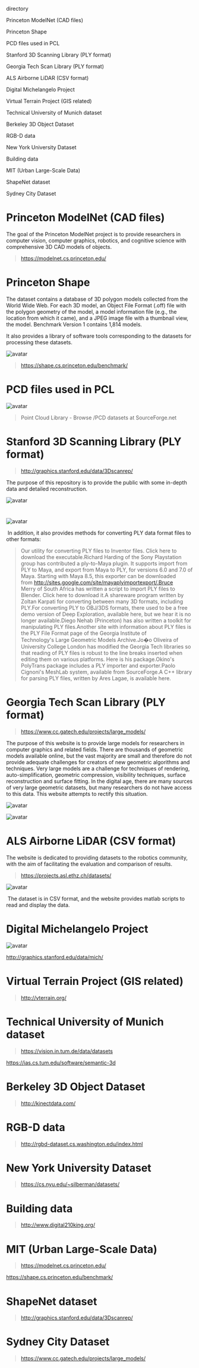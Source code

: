 directory 

 Princeton ModelNet (CAD files) 

 Princeton Shape 

 PCD files used in PCL  

 Stanford 3D Scanning Library (PLY format) 

 Georgia Tech Scan Library (PLY format) 

 ALS Airborne LiDAR (CSV format) 

 Digital Michelangelo Project 

 Virtual Terrain Project (GIS related) 

 Technical University of Munich dataset 

 Berkeley 3D Object Dataset 

 RGB-D data 

 New York University Dataset 

 Building data 

 MIT (Urban Large-Scale Data) 

 ShapeNet dataset 

 Sydney City Dataset 

#  Princeton ModelNet (CAD files) 

 The goal of the Princeton ModelNet project is to provide researchers in computer vision, computer graphics, robotics, and cognitive science with comprehensive 3D CAD models of objects. 

>  https://modelnet.cs.princeton.edu/ 

#  Princeton Shape 

 The dataset contains a database of 3D polygon models collected from the World Wide Web. For each 3D model, an Object File Format (.off) file with the polygon geometry of the model, a model information file (e.g., the location from which it came), and a JPEG image file with a thumbnail view, the model. Benchmark Version 1 contains 1,814 models. 

 It also provides a library of software tools corresponding to the datasets for processing these datasets. 

 ![avatar]( 20210808110019853.png) 

>  https://shape.cs.princeton.edu/benchmark/ 

#   PCD files used in PCL  

 ![avatar]( 20210808152847818.png) 

>  Point Cloud Library - Browse /PCD datasets at SourceForge.net 

#   Stanford 3D Scanning Library (PLY format) 

>  http://graphics.stanford.edu/data/3Dscanrep/ 

 The purpose of this repository is to provide the public with some in-depth data and detailed reconstruction.  

 ![avatar]( 20210808153001557.png) 

 #  

 ![avatar]( 20210808154300851.png) 

  In addition, it also provides methods for converting PLY data format files to other formats: 

>  Our utility for converting PLY files to Inventor files. Click here to download the executable.Richard Harding of the Sony Playstation group has contributed a ply-to-Maya plugin. It supports import from PLY to Maya, and export from Maya to PLY, for versions 6.0 and 7.0 of Maya. Starting with Maya 8.5, this exporter can be downloaded from http://sites.google.com/site/mayaplyimportexport/.Bruce Merry of South Africa has written a script to import PLY files to Blender. Click here to download it.A shareware program written by Zoltan Karpati for converting between many 3D formats, including PLY.For converting PLY to OBJ/3DS formats, there used to be a free demo version of Deep Exploration, available here, but we hear it is no longer available.Diego Nehab (Princeton) has also written a toolkit for manipulating PLY files.Another site with information about PLY files is the PLY File Format page of the Georgia Institute of Technology's Large Geometric Models Archive.Jo�o Oliveira of University College London has modified the Georgia Tech libraries so that reading of PLY files is robust to the line breaks inserted when editing them on various platforms. Here is his package.Okino's PolyTrans package includes a PLY importer and exporter.Paolo Cignoni's MeshLab system, available from SourceForge.A C++ library for parsing PLY files, written by Ares Lagae, is available here. 

#  Georgia Tech Scan Library (PLY format) 

>  https://www.cc.gatech.edu/projects/large_models/ 

 The purpose of this website is to provide large models for researchers in computer graphics and related fields. There are thousands of geometric models available online, but the vast majority are small and therefore do not provide adequate challenges for creators of new geometric algorithms and techniques. Very large models are a challenge for techniques of rendering, auto-simplification, geometric compression, visibility techniques, surface reconstruction and surface fitting. In the digital age, there are many sources of very large geometric datasets, but many researchers do not have access to this data. This website attempts to rectify this situation.  

 ![avatar]( 20210808154410806.png) 

 ![avatar]( 20210808154426932.png) 

#  ALS Airborne LiDAR (CSV format) 

 The website is dedicated to providing datasets to the robotics community, with the aim of facilitating the evaluation and comparison of results. 

>  https://projects.asl.ethz.ch/datasets/ 

 ![avatar]( 20210808154907803.png) 

  The dataset is in CSV format, and the website provides matlab scripts to read and display the data. 

#   Digital Michelangelo Project 

 ![avatar]( 20210808160620473.png) 

 http://graphics.stanford.edu/data/mich/ 

#  Virtual Terrain Project (GIS related) 

>  http://vterrain.org/ 

#   Technical University of Munich dataset 

>  https://vision.in.tum.de/data/datasets

https://ias.cs.tum.edu/software/semantic-3d 

#  Berkeley 3D Object Dataset 

>  http://kinectdata.com/ 

#  RGB-D data 

>  http://rgbd-dataset.cs.washington.edu/index.html 

#  New York University Dataset 

>  https://cs.nyu.edu/~silberman/datasets/ 

#  Building data 

>  http://www.digital210king.org/ 

#  MIT (Urban Large-Scale Data) 

>  https://modelnet.cs.princeton.edu/

https://shape.cs.princeton.edu/benchmark/ 

#  ShapeNet dataset 

>  http://graphics.stanford.edu/data/3Dscanrep/ 

#  Sydney City Dataset 

>  https://www.cc.gatech.edu/projects/large_models/ 


